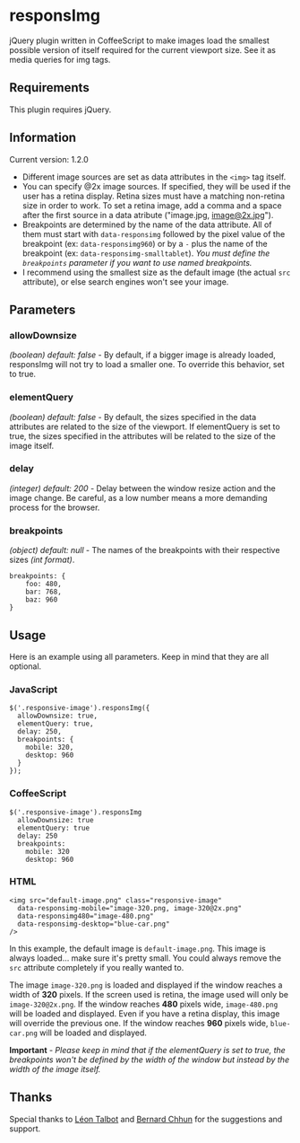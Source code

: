 responsImg
==========

jQuery plugin written in CoffeeScript to make images load the smallest possible version of itself required for the current viewport size. See it as media queries for img tags.

Requirements
------------

This plugin requires jQuery.

Information
-----------
Current version: 1.2.0

- Different image sources are set as data attributes in the `<img>` tag itself.
- You can specify @2x image sources. If specified, they will be used if the user has a retina display. Retina sizes must have a matching non-retina size in order to work. To set a retina image, add a comma and a space after the first source in a data atribute ("image.jpg, image@2x.jpg").
- Breakpoints are determined by the name of the data attribute. All of them must start with `data-responsimg` followed by the pixel value of the breakpoint (ex: `data-responsimg960`) or by a `-` plus the name of the breakpoint (ex: `data-responsimg-smalltablet`). *You must define the `breakpoints` parameter if you want to use named breakpoints.*
- I recommend using the smallest size as the default image (the actual `src` attribute), or else search engines won't see your image.

Parameters
----------

### allowDownsize
*(boolean) default: false* - By default, if a bigger image is already loaded, responsImg will not try to load a smaller one. To override this behavior, set to true.

### elementQuery
*(boolean) default: false* - By default, the sizes specified in the data attributes are related to the size of the viewport. If elementQuery is set to true, the sizes specified in the attributes will be related to the size of the image itself.

### delay
*(integer) default: 200* - Delay between the window resize action and the image change. Be careful, as a low number means a more demanding process for the browser.

### breakpoints
*(object) default: null* - The names of the breakpoints with their respective sizes *(int format)*.

    breakpoints: {
    	foo: 480,
    	bar: 768,
    	baz: 960
    }
   

Usage
-----
Here is an example using all parameters. Keep in mind that they are all optional.

### JavaScript
	$('.responsive-image').responsImg({
	  allowDownsize: true,
	  elementQuery: true,
	  delay: 250,
	  breakpoints: {
	    mobile: 320,
	    desktop: 960
	  }
	});

### CoffeeScript
	$('.responsive-image').responsImg
	  allowDownsize: true
	  elementQuery: true
	  delay: 250
	  breakpoints:
	    mobile: 320
	    desktop: 960

### HTML
	<img src="default-image.png" class="responsive-image"
	  data-responsimg-mobile="image-320.png, image-320@2x.png"
      data-responsimg480="image-480.png"
      data-responsimg-desktop="blue-car.png"
    />
    
In this example, the default image is `default-image.png`. This image is always loaded… make sure it's pretty small. You could always remove the `src` attribute completely if you really wanted to.

The image `image-320.png` is loaded and displayed if the window reaches a width of **320** pixels. If the screen used is retina, the image used will only be `image-320@2x.png`. If the window reaches **480** pixels wide, `image-480.png` will be loaded and displayed. Even if you have a retina display, this image will override the previous one. If the window reaches **960** pixels wide, `blue-car.png` will be loaded and displayed.

**Important** - *Please keep in mind that if the elementQuery is set to true, the breakpoints won't be defined by the width of the window but instead by the width of the image itself.*

## Thanks
Special thanks to [Léon Talbot](https://twitter.com/leontalbot) and [Bernard Chhun](https://github.com/bchhun) for the suggestions and support.
